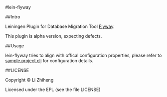 #lein-flyway

##Intro

Leiningen Plugin for Database Migration Tool [Flyway](http://flywaydb.org/).

This plugin is alpha version, expecting defects.

##Usage

lein-flyway tries to align with offical configuration properties, please refer to [sample.project.clj](https://github.com/metaphor/lein-flyway/blob/master/sample.project.clj) for configuration details.


##LICENSE

Copyright © Li Zhiheng

Licensed under the EPL (see the file LICENSE)
